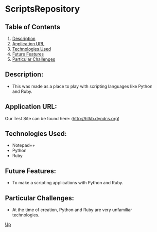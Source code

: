 # ScriptsRepository

## Table of Contents
1.  [Description](#description)
2.  [Application URL](#appication-url)
3.  [Technologies Used](#technologies-used)
4.  [Future Features](#future-features)
5.  [Particular Challenges](#particular-challenges)

## Description:
* This was made as a place to play with scripting languages like Python and Ruby.

## Application URL:
Our Test Site can be found here: (http://htkb.dyndns.org)

## Technologies Used:
* Notepad++
* Python
* Ruby

## Future Features:
* To make a scripting applications with Python and Ruby.

## Particular Challenges:
* At the time of creation, Python and Ruby are very unfamiliar technologies.

[Up](README.md)